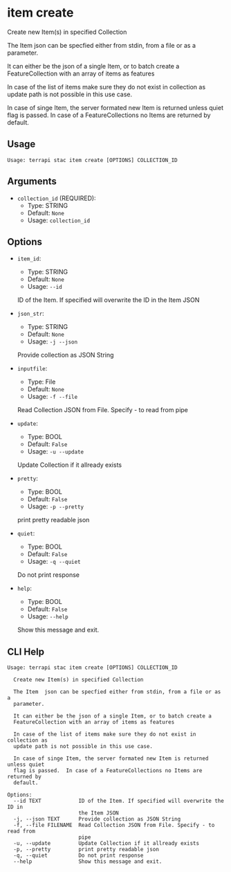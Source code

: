 
# item create

Create new Item(s) in specified Collection 

The Item  json can be specfied either from stdin, from a file or as a parameter. 

It can either be the json of a single Item, or to batch create a FeatureCollection with an array of items as features

In case of the list of items make sure they do not exist in collection as update path is not possible in this use case. 

In case of singe Item, the server formated new Item is returned unless quiet flag is passed. 
In case of a FeatureCollections no Items are returned by default. 




## Usage

```
Usage: terrapi stac item create [OPTIONS] COLLECTION_ID
```

## Arguments

* `collection_id` (REQUIRED):
    * Type: STRING
    * Default: `None`
    * Usage: `collection_id`


## Options

* `item_id`:
    * Type: STRING
    * Default: `None`
    * Usage: `--id`

    ID of the Item. If specified will overwrite the ID in the Item JSON



* `json_str`:
    * Type: STRING
    * Default: `None`
    * Usage: `-j
--json`

    Provide collection as JSON String



* `inputfile`:
    * Type: File
    * Default: `None`
    * Usage: `-f
--file`

    Read Collection JSON from File. Specify - to read from pipe



* `update`:
    * Type: BOOL
    * Default: `False`
    * Usage: `-u
--update`

    Update Collection if it allready exists



* `pretty`:
    * Type: BOOL
    * Default: `False`
    * Usage: `-p
--pretty`

    print pretty readable json



* `quiet`:
    * Type: BOOL
    * Default: `False`
    * Usage: `-q
--quiet`

    Do not print response



* `help`:
    * Type: BOOL
    * Default: `False`
    * Usage: `--help`

    Show this message and exit.



## CLI Help

```
Usage: terrapi stac item create [OPTIONS] COLLECTION_ID

  Create new Item(s) in specified Collection

  The Item  json can be specfied either from stdin, from a file or as a
  parameter.

  It can either be the json of a single Item, or to batch create a
  FeatureCollection with an array of items as features

  In case of the list of items make sure they do not exist in collection as
  update path is not possible in this use case.

  In case of singe Item, the server formated new Item is returned unless quiet
  flag is passed.  In case of a FeatureCollections no Items are returned by
  default.

Options:
  --id TEXT            ID of the Item. If specified will overwrite the ID in
                       the Item JSON
  -j, --json TEXT      Provide collection as JSON String
  -f, --file FILENAME  Read Collection JSON from File. Specify - to read from
                       pipe
  -u, --update         Update Collection if it allready exists
  -p, --pretty         print pretty readable json
  -q, --quiet          Do not print response
  --help               Show this message and exit.
```

